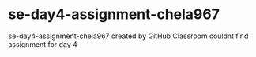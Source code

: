 # se-day4-assignment-chela967
se-day4-assignment-chela967 created by GitHub Classroom
couldnt find assignment for day 4
